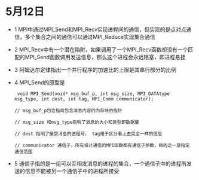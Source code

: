 # 5月12日
* 1 MPI中通过MPI_Send和MPI_Recv实现进程间的通信，但实现的是点对点通信，多个集合之间的通信可以通过MPI_Reduce实现集合通信
* 2 MPI_Recv中有一个潜在陷阱，如果调用了一个MPI_Recv函数却没有一个匹配的MPI_Send函数调用发送信息，那么这个进程会永远阻塞，即进程悬挂
* 3 阿姆达尔定律指出一个并行程序的加速比的上限是其串行部分的比例
* 4 MPI_Send的原型是

   ` void MPI_Send(void* msg_buf_p, int msg_size, MPI_DATAtype msg_type, int dest, int tag, MPI_Comm communicator);`
   
   `// msg_buf_p包含指向包含消息内容的内存块的指针`
   
   `// msg_size 和msg_type指明了消息的大小和类型即数据量`
   
   `// dest 指明了接受消息的进程号， tag用于区分看上去完全一样的信息`
   
   `// communicator 通信子，所有设计通信的MPI函数都有通信子参数，目的之一是指定通信范围`

* 5 通信子指的是一组可以互相发消息的进程的集合，一个通信子中的进程所发送的信息不能被另一个通信子中的进程所接受

 
